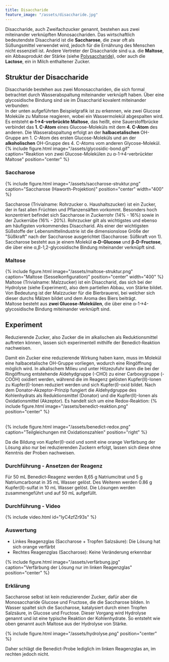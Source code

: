 ```yaml
---
title: Disaccharide
feature_image: "/assets/disaccharide.jpg"
---
```


Disaccharide, auch Zweifachzucker genannt, bestehen aus zwei miteinander verknüpften Monosacchariden. Das wirtschaftlich bedeutendste Disaccharid ist die **Saccharose**, die zwar oft als Süßungsmittel verwendet wird, jedoch für die Ernährung des Menschen nicht essenziell ist.
Andere Vertreter der Disaccharide sind u.a. die **Maltose**, ein Abbauprodukt der Stärke (siehe [Polysaccharide](/polysaccharide)), oder auch die **Lactose**, ein in Milch enthaltener Zucker.

## Struktur der Disaccharide
Disaccharide bestehen aus zwei Monosacchariden, die sich formal betrachtet durch Wasserabspaltung miteinander verknüpft haben. Über eine glycosidische Bindung sind sie im Disaccharid kovalent miteinander verbunden:  
In der unten aufgeführten Beispielgrafik ist zu erkennen, wie zwei Glucose Moleküle zu Maltose reagieren, wobei ein Wassermolekül abgespalten wird. Es entsteht **α-1→4-verbrückte Maltose**, das heißt, eine Sauerstoffbrücke verbindet das **1. C-Atom** 
eines Glucose-Moleküls mit dem **4. C-Atom** des anderen. Die Wasserabspaltung erfolgt an der **halbacetalischen** OH-Gruppe am 1. C-Atom des ersten Glucose-Moleküls und an der **alkoholischen** OH-Gruppe des 4. C-Atoms vom anderen Glycose-Molekül.
{% include figure.html image="/assets/glycosidic-bond.gif" caption="Reaktion von zwei Glucose-Molekülen zu α-1→4-verbrückter Maltose" position="center" %}

### Saccharose
{% include figure.html image="/assets/saccharose-struktur.png" caption="Saccharose (Haworth-Projektion)" position="center" width="400" %}

Saccharose (Trivialname: Rohrzucker o. Haushaltszucker) ist ein Zucker, der in fast allen Früchten und Pflanzensäften vorkommt. Besonders hoch konzentriert befindet sich Saccharose in Zuckerrohr (14% - 16%) sowie in der Zuckerrübe (16% - 20%). Rohrzucker gilt als wichtigstes und
ebenso am häufigsten vorkommendes Disaccharid. Als einer der wichtigsten Süßstoffe der Lebensmittelindustrie ist die dimensionslose Größe der "Süßkraft" nach der Saccharose ausgerichtet (Saccharose: Süßkraft von 1).  
Saccharose besteht aus je einem Molekül **α-D-Glucose** und **β-D-Fructose**, die über eine α,β-1,2-glycosidische Bindung miteinander verknüpft sind.

### Maltose
{% include figure.html image="/assets/maltose-struktur.png" caption="Maltose (Sesselkonfiguration)" position="center" width="400" %}
Maltose (Trivialname: Malzzucker) ist ein Disaccharid, das sich bei der Hydrolyse (siehe Experiment), also dem partiellen Abbau, von Stärke bildet. Von Bedeutung ist der Malzzucker für die Bierbrauerei, bei welcher sich dieser durchs Mälzen bildet und dem Aroma des Biers beiträgt.  
Maltose besteht aus **zwei Glucose-Molekülen**, die über eine α-1→4-glycosidische Bindung miteinander verknüpft sind.


## Experiment
Reduzierende Zucker, also Zucker die im alkalischen als Reduktionsmittel auftreten können, lassen sich experimentell mithilfe der Benedict-Reaktion nachweisen.

Damit ein Zucker eine reduzierende Wirkung haben kann, muss im Molekül eine halbacetalische OH-Gruppe vorliegen, wodurch eine Ringöffnung möglich wird. In alkalischem Milieu und unter Hitzezufuhr kann die bei der Ringöffnung entstehende Aldehydgruppe (-CHO) zu einer Carboxygruppe (-COOH) oxidiert
werden, während die im Reagenz gelösten Kupfer(II)-Ionen zu Kupfer(I)-Ionen reduziert werden und sich Kupfer(I)-oxid bildet.
Nach dem Donator-Akzeptor-Prinzip fungiert die Aldehydgruppe des Kohlenhydrats als Reduktionsmittel (Donator) und die Kupfer(II)-Ionen als Oxidationsmittel (Akzeptor). Es handelt sich um eine Redox-Reaktion:
{% include figure.html image="/assets/benedict-reaktion.png" position="center" %}<br/><br/>

{% include figure.html image="/assets/benedict-redox.png" caption="Teilgleichungen mit Oxidationszahlen" position="right" %}

Da die Bildung von Kupfer(I)-oxid und somit eine orange Verfärbung der Lösung also nur bei reduzierenden Zuckern erfolgt, lassen sich diese ohne Kenntnis der Proben nachweisen.
### Durchführung - Ansetzen der Reagenz
Für 50 mL Benedict-Reagenz werden 8,65 g Natriumcitrat und 5 g Natriumcarbonat in 35 mL Wasser gelöst. Des Weiteren werden 0.86 g Kupfer(II)-sulfat in 10 mL Wasser gelöst. Die Lösungen werden zusammengeführt und auf 50 mL aufgefüllt.
### Durchführung - Video
{% include video.html id="IyC4zfZr93s" %}

### Auswertung
- Linkes Reagenzglas (Saccharose + Tropfen Salzsäure): Die Lösung hat sich orange verfärbt
- Rechtes Reagenzglas (Saccharose): Keine Veränderung erkennbar

{% include figure.html image="/assets/verfärbung.jpg" caption="Verfärbung der Lösung nur im linken Reagenzglas" position="center" %}

### Erklärung
Saccharose selbst ist kein reduzierender Zucker, dafür aber die Monosaccharide Glucose und Fructose, die die Saccharose bilden. In Wasser spaltet sich die Saccharose, katalysiert durch einen Tropfen Salzsäure, in Glucose und Fructose.
Dieser Vorgang wird Hydrolyse genannt und ist eine typische Reaktion der Kohlenhydrate. So entsteht wie oben genannt auch Maltose aus der Hydrolyse von Stärke.

{% include figure.html image="/assets/hydrolyse.png" position="center" %}

Daher schlägt die Benedict-Probe lediglich im linken Reagenzglas an, im rechten jedoch nicht.
